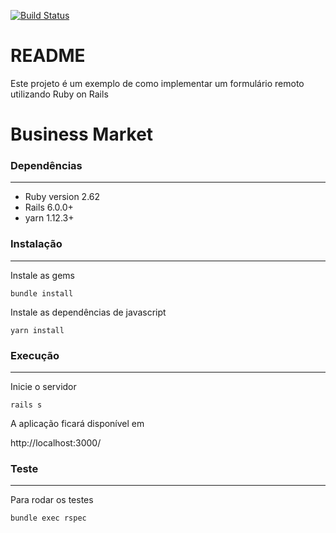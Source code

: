 
[![Build Status](https://api.travis-ci.org/jonashs93/business_market.svg?branch=master)](https://travis-ci.org/jonashs93/business_market/builds/147448065#)

# README

Este projeto é um exemplo de como implementar um formulário remoto utilizando Ruby on Rails

# Business Market

### Dependências
------------

- Ruby version 2.62
- Rails 6.0.0+
- yarn 1.12.3+

### Instalação
------------

Instale as gems

`bundle install`

Instale as dependências de javascript

`yarn install`


### Execução
------------

Inicie o servidor

`rails s`

A aplicação ficará disponível em

http://localhost:3000/


### Teste
------------

Para rodar os testes

`bundle exec rspec`
